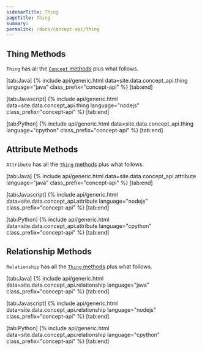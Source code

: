 ```yaml
---
sidebarTitle: Thing
pageTitle: Thing
summary:
permalink: /docs/concept-api/thing
---
```


## Thing Methods
`Thing` has all the [`Concept` methods](/docs/concept-api/concept) plus what follows.

<div class="tabs light" data-no-parse>

[tab:Java]
{% include api/generic.html data=site.data.concept_api.thing language="java" class_prefix="concept-api" %}
[tab:end]

[tab:Javascript]
{% include api/generic.html data=site.data.concept_api.thing language="nodejs" class_prefix="concept-api" %}
[tab:end]

[tab:Python]
{% include api/generic.html data=site.data.concept_api.thing language="cpython" class_prefix="concept-api" %}
[tab:end]

</div>

## Attribute Methods
`Attribute` has all the [`Thing` methods](/docs/concept-api/concept) plus what follows.

<div class="tabs light" data-no-parse>

[tab:Java]
{% include api/generic.html data=site.data.concept_api.attribute language="java" class_prefix="concept-api" %}
[tab:end]

[tab:Javascript]
{% include api/generic.html data=site.data.concept_api.attribute language="nodejs" class_prefix="concept-api" %}
[tab:end]

[tab:Python]
{% include api/generic.html data=site.data.concept_api.attribute language="cpython" class_prefix="concept-api" %}
[tab:end]

</div>

## Relationship Methods
`Relationship` has all the [`Thing` methods](/docs/concept-api/concept) plus what follows.

<div class="tabs light" data-no-parse>

[tab:Java]
{% include api/generic.html data=site.data.concept_api.relationship language="java" class_prefix="concept-api" %}
[tab:end]

[tab:Javascript]
{% include api/generic.html data=site.data.concept_api.relationship language="nodejs" class_prefix="concept-api" %}
[tab:end]

[tab:Python]
{% include api/generic.html data=site.data.concept_api.relationship language="cpython" class_prefix="concept-api" %}
[tab:end]

</div>